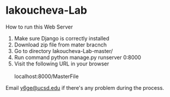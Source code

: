 # Iakoucheva-Lab
How to run this Web Server
1. Make sure Django is correctly installed
2. Download zip file from mater bracnch
3. Go to directory Iakoucheva-Lab-master/
4. Run command
	python manage.py runserver 0:8000
5. Visit the following URL in your browser <br/>
<br/> localhost:8000/MasterFile

Email y6ge@ucsd.edu if there's any problem during the process.

